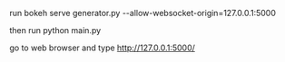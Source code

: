 run
bokeh serve generator.py --allow-websocket-origin=127.0.0.1:5000

then run
python main.py

go to web browser and type
http://127.0.0.1:5000/